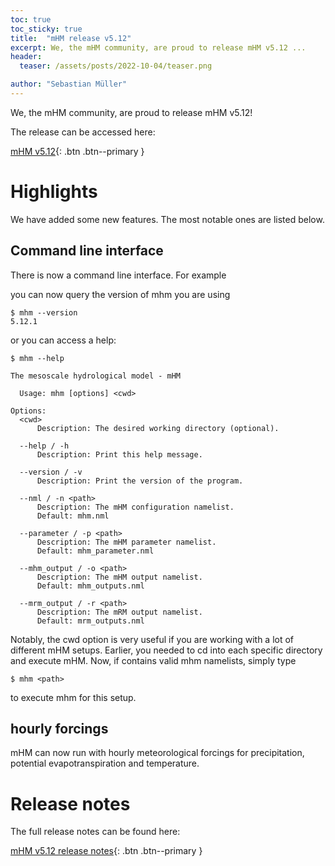```yaml
---
toc: true
toc_sticky: true
title:  "mHM release v5.12"
excerpt: We, the mHM community, are proud to release mHM v5.12 ...
header:
  teaser: /assets/posts/2022-10-04/teaser.png

author: "Sebastian Müller"
---
```


We, the mHM community, are proud to release mHM v5.12!

The release can be accessed here:

[mHM v5.12](https://git.ufz.de/mhm/mhm/-/releases/v5.12.0){: .btn .btn--primary }

# Highlights

We have added some new features. The most notable ones are listed below.

## Command line interface

There is now a command line interface. For example

you can now query the version of mhm you are using

```
$ mhm --version
5.12.1
```

or you can access a help:

```
$ mhm --help

The mesoscale hydrological model - mHM

  Usage: mhm [options] <cwd>

Options:
  <cwd>
      Description: The desired working directory (optional).

  --help / -h
      Description: Print this help message.

  --version / -v
      Description: Print the version of the program.

  --nml / -n <path>
      Description: The mHM configuration namelist.
      Default: mhm.nml

  --parameter / -p <path>
      Description: The mHM parameter namelist.
      Default: mhm_parameter.nml

  --mhm_output / -o <path>
      Description: The mHM output namelist.
      Default: mhm_outputs.nml

  --mrm_output / -r <path>
      Description: The mRM output namelist.
      Default: mrm_outputs.nml
```

Notably, the cwd option is very useful if you are working with a lot of different mHM setups. Earlier, you needed to cd into each specific directory and execute mHM. Now, if <path> contains valid mhm namelists, simply type

```
$ mhm <path>
```

to execute mhm for this setup.

## hourly forcings

mHM can now run with hourly meteorological forcings for precipitation, potential evapotranspiration and temperature.

# Release notes

The full release notes can be found here:

[mHM v5.12 release notes](https://mhm-ufz.org/about/releases/#mhm-v5120-oct-2022){: .btn .btn--primary }
